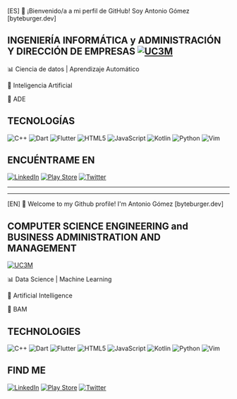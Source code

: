 [ES] 👋 ¡Bienvenido/a a mi perfil de GitHub! Soy Antonio Gómez [byteburger.dev]

## INGENIERÍA INFORMÁTICA y ADMINISTRACIÓN Y DIRECCIÓN DE EMPRESAS <a href='https://www.uc3m.es/doble-grado/informatica-ade' target="_blank"><img alt='UC3M' src='https://img.shields.io/badge/UC3M-100000?style=for-the-badge&logo=UC3M&logoColor=FFFEFE&labelColor=010679&color=010679'/></a>

📊 Ciencia de datos | Aprendizaje Automático  

🤖 Inteligencia Artificial  

💼 ADE

## TECNOLOGÍAS
![C++](https://img.shields.io/badge/c++-%2300599C.svg?style=for-the-badge&logo=c%2B%2B&logoColor=white)
![Dart](https://img.shields.io/badge/dart-%230175C2.svg?style=for-the-badge&logo=dart&logoColor=white)
![Flutter](https://img.shields.io/badge/Flutter-%2302569B.svg?style=for-the-badge&logo=Flutter&logoColor=white)
![HTML5](https://img.shields.io/badge/html5-%23E34F26.svg?style=for-the-badge&logo=html5&logoColor=white)
![JavaScript](https://img.shields.io/badge/javascript-%23323330.svg?style=for-the-badge&logo=javascript&logoColor=%23F7DF1E)
![Kotlin](https://img.shields.io/badge/kotlin-%237F52FF.svg?style=for-the-badge&logo=kotlin&logoColor=white)
![Python](https://img.shields.io/badge/python-3670A0?style=for-the-badge&logo=python&logoColor=ffdd54)
![Vim](https://img.shields.io/badge/VIM-%2311AB00.svg?style=for-the-badge&logo=vim&logoColor=white)
  
## ENCUÉNTRAME EN
<a href='https://www.linkedin.com/' target='_blank'><img alt='LinkedIn' src='https://www.linkedin.com/in/oteroantoniogomez/'/></a>
<a href='https://play.google.com/store' target='_blank'><img alt='Play Store' src='https://play.google.com/store/apps/details?id=com.antoniogomez.thelordofthree&hl=es_419&gl=US'/></a>
<a href='https://twitter.com/' target='_blank'><img alt='Twitter' src='https://twitter.com/oteroantoniogom'/></a>

---
---
[EN] 👋 Welcome to my Github profile! I'm Antonio Gómez [byteburger.dev]

## COMPUTER SCIENCE ENGINEERING and BUSINESS ADMINISTRATION AND MANAGEMENT
<a href='https://www.uc3m.es/doble-grado/informatica-ade' target="_blank"><img alt='UC3M' src='https://img.shields.io/badge/UC3M-100000?style=for-the-badge&logo=UC3M&logoColor=FFFEFE&labelColor=010679&color=010679'/></a>

📊 Data Science | Machine Learning

🤖 Artificial Intelligence

💼 BAM

## TECHNOLOGIES
![C++](https://img.shields.io/badge/c++-%2300599C.svg?style=for-the-badge&logo=c%2B%2B&logoColor=white)
![Dart](https://img.shields.io/badge/dart-%230175C2.svg?style=for-the-badge&logo=dart&logoColor=white)
![Flutter](https://img.shields.io/badge/Flutter-%2302569B.svg?style=for-the-badge&logo=Flutter&logoColor=white)
![HTML5](https://img.shields.io/badge/html5-%23E34F26.svg?style=for-the-badge&logo=html5&logoColor=white)
![JavaScript](https://img.shields.io/badge/javascript-%23323330.svg?style=for-the-badge&logo=javascript&logoColor=%23F7DF1E)
![Kotlin](https://img.shields.io/badge/kotlin-%237F52FF.svg?style=for-the-badge&logo=kotlin&logoColor=white)
![Python](https://img.shields.io/badge/python-3670A0?style=for-the-badge&logo=python&logoColor=ffdd54)
![Vim](https://img.shields.io/badge/VIM-%2311AB00.svg?style=for-the-badge&logo=vim&logoColor=white)

## FIND ME
<a href='https://www.linkedin.com/' target='_blank'><img alt='LinkedIn' src='https://www.linkedin.com/in/oteroantoniogomez/'/></a>
<a href='https://play.google.com/store' target='_blank'><img alt='Play Store' src='https://play.google.com/store/apps/details?id=com.antoniogomez.thelordofthree&hl=es_419&gl=US'/></a>
<a href='https://twitter.com/' target='_blank'><img alt='Twitter' src='https://twitter.com/oteroantoniogom'/></a>
